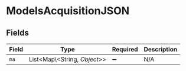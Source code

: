 # ModelsAcquisitionJSON


## Fields

| Field                          | Type                           | Required                       | Description                    |
| ------------------------------ | ------------------------------ | ------------------------------ | ------------------------------ |
| `ma`                           | List\<Map\\<String, *Object*>> | :heavy_minus_sign:             | N/A                            |